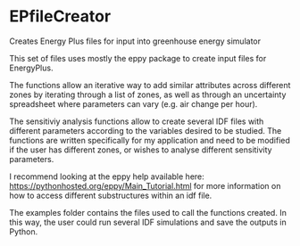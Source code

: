 # EPfileCreator
Creates Energy Plus files for input into greenhouse energy simulator


This set of files uses mostly the eppy package to create input files for EnergyPlus.

The functions allow an iterative way to add similar attributes across different zones by iterating through a list of zones, as well as through an uncertainty spreadsheet where parameters can vary (e.g. air change per hour).

The sensitiviy analysis functions allow to create several IDF files with different parameters according to the variables desired to be studied.
The functions are written specifically for my application and need to be modified if the user has different zones, or wishes to analyse different sensitivity parameters.

I recommend looking at the eppy help available here: https://pythonhosted.org/eppy/Main_Tutorial.html for more information on how to access different substructures within an idf file.

The examples folder contains the files used to call the functions created. In this way, the user could run several IDF simulations and save the outputs in Python.

